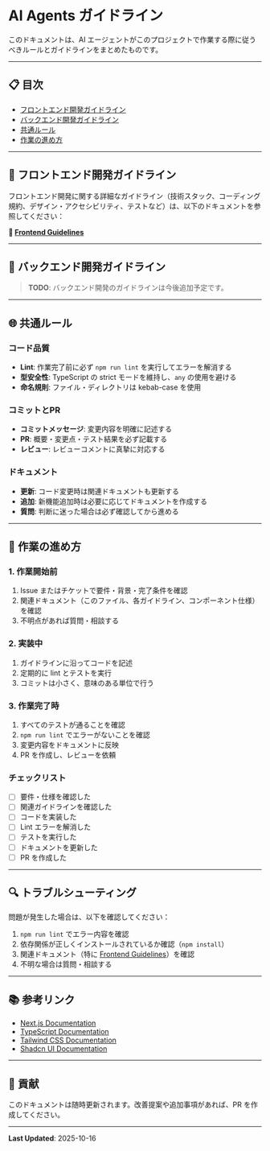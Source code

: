 # AI Agents ガイドライン

このドキュメントは、AI エージェントがこのプロジェクトで作業する際に従うべきルールとガイドラインをまとめたものです。

---

## 📋 目次

- [フロントエンド開発ガイドライン](#フロントエンド開発ガイドライン)
- [バックエンド開発ガイドライン](#バックエンド開発ガイドライン)
- [共通ルール](#共通ルール)
- [作業の進め方](#作業の進め方)

---

## 🎨 フロントエンド開発ガイドライン

フロントエンド開発に関する詳細なガイドライン（技術スタック、コーディング規約、デザイン・アクセシビリティ、テストなど）は、以下のドキュメントを参照してください：

**📖 [Frontend Guidelines](./docs/frontend-guidelines.md)**

---

## 🔧 バックエンド開発ガイドライン

> **TODO**: バックエンド開発のガイドラインは今後追加予定です。

---

## 🌐 共通ルール

### コード品質
- **Lint**: 作業完了前に必ず `npm run lint` を実行してエラーを解消する
- **型安全性**: TypeScript の strict モードを維持し、`any` の使用を避ける
- **命名規則**: ファイル・ディレクトリは kebab-case を使用

### コミットとPR
- **コミットメッセージ**: 変更内容を明確に記述する
- **PR**: 概要・変更点・テスト結果を必ず記載する
- **レビュー**: レビューコメントに真摯に対応する

### ドキュメント
- **更新**: コード変更時は関連ドキュメントも更新する
- **追加**: 新機能追加時は必要に応じてドキュメントを作成する
- **質問**: 判断に迷った場合は必ず確認してから進める

---

## 📝 作業の進め方

### 1. 作業開始前
1. Issue またはチケットで要件・背景・完了条件を確認
2. 関連ドキュメント（このファイル、各ガイドライン、コンポーネント仕様）を確認
3. 不明点があれば質問・相談する

### 2. 実装中
1. ガイドラインに沿ってコードを記述
2. 定期的に lint とテストを実行
3. コミットは小さく、意味のある単位で行う

### 3. 作業完了時
1. すべてのテストが通ることを確認
2. `npm run lint` でエラーがないことを確認
3. 変更内容をドキュメントに反映
4. PR を作成し、レビューを依頼

### チェックリスト
- [ ] 要件・仕様を確認した
- [ ] 関連ガイドラインを確認した
- [ ] コードを実装した
- [ ] Lint エラーを解消した
- [ ] テストを実行した
- [ ] ドキュメントを更新した
- [ ] PR を作成した

---

## 🔍 トラブルシューティング

問題が発生した場合は、以下を確認してください：

1. `npm run lint` でエラー内容を確認
2. 依存関係が正しくインストールされているか確認（`npm install`）
3. 関連ドキュメント（特に [Frontend Guidelines](./docs/frontend-guidelines.md)）を確認
4. 不明な場合は質問・相談する

---

## 📚 参考リンク

- [Next.js Documentation](https://nextjs.org/docs)
- [TypeScript Documentation](https://www.typescriptlang.org/docs/)
- [Tailwind CSS Documentation](https://tailwindcss.com/docs)
- [Shadcn UI Documentation](https://ui.shadcn.com/docs)

---

## 🤝 貢献

このドキュメントは随時更新されます。改善提案や追加事項があれば、PR を作成してください。

---

**Last Updated**: 2025-10-16

